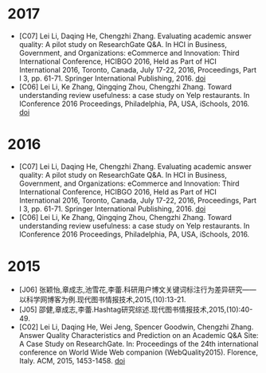 # 2017
- [C07] Lei Li, Daqing He, Chengzhi Zhang. Evaluating academic answer quality: A pilot study on ResearchGate Q&A. In HCI in Business, Government, and Organizations: eCommerce and Innovation: Third International Conference, HCIBGO 2016, Held as Part of HCI International 2016, Toronto, Canada, July 17-22, 2016, Proceedings, Part I 3, pp. 61-71. Springer International Publishing, 2016. [doi](https://doi.org/10.1007/978-3-319-39396-4_6)
- [C06] Lei Li, Ke Zhang, Qingqing Zhou, Chengzhi Zhang. Toward understanding review usefulness: a case study on Yelp restaurants. In IConference 2016 Proceedings, Philadelphia, PA, USA, iSchools, 2016. [doi](https://doi.org/10.9776/16536)

# 2016
- [C07] Lei Li, Daqing He, Chengzhi Zhang. Evaluating academic answer quality: A pilot study on ResearchGate Q&A. In HCI in Business, Government, and Organizations: eCommerce and Innovation: Third International Conference, HCIBGO 2016, Held as Part of HCI International 2016, Toronto, Canada, July 17-22, 2016, Proceedings, Part I 3, pp. 61-71. Springer International Publishing, 2016. [doi](https://doi.org/10.1007/978-3-319-39396-4_6)
- [C06] Lei Li, Ke Zhang, Qingqing Zhou, Chengzhi Zhang. Toward understanding review usefulness: a case study on Yelp restaurants. In IConference 2016 Proceedings, Philadelphia, PA, USA, iSchools, 2016.

# 2015
- [J06] 张颖怡,章成志,池雪花,李蕾.科研用户博文关键词标注行为差异研究——以科学网博客为例.现代图书情报技术,2015,(10):13-21.
- [J05] 邵健,章成志,李蕾.Hashtag研究综述.现代图书情报技术,2015,(10):40-49.
- [C02] Lei Li, Daqing He, Wei Jeng, Spencer Goodwin, Chengzhi Zhang. Answer Quality Characteristics and Prediction on an Academic Q&A Site: A Case Study on ResearchGate. In: Proceedings of the 24th international conference on World Wide Web companion (WebQuality2015). Florence, Italy. ACM, 2015, 1453-1458. [doi](https://doi.org/10.1145/2740908.2742129)
